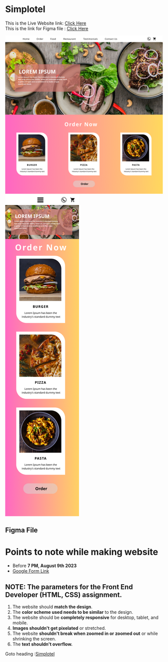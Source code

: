 # Simplotel

This is the Live Website link: [Click Here ](https://ndj8rk.csb.app/ 'Live website')  
This is the link for Figma file : [Click Here ](https://www.figma.com/proto/AnhK3grujgiwUC60aYlwD6/Simplotel?page-id=0%3A1&type=design&node-id=22-15&viewport=-766%2C345%2C0.34&t=NrTQkuXvmmKrRLkO-1&scaling=scale-down&starting-point-node-id=22%3A15&show-proto-sidebar=1&mode=design 'UI Design')

![Website Image](/public/desktopUI.png)
![Website Image](/public/phoneUI.png)

## Figma File

# Points to note while making website

- Before **7 PM, August 9th 2023**
- [Google Form Link](https://forms.gle/gkVFHJk8cvQenGtE6/ 'submission Link')

## NOTE: The parameters for the Front End Developer (HTML, CSS) assignment.

1. The website should **match the design**.
2. The **color scheme used needs to be similar** to the design.
3. The website should be **completely responsive** for desktop, tablet, and mobile.
4. **Images shouldn't get pixelated** or stretched.
5. The website **shouldn't break when zoomed in or zoomed out** or while shrinking the screen.
6. The **text shouldn't overflow.**

Goto heading :[Simplotel](#Simplotel 'Goto Simplotel')
